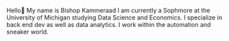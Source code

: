 Hello👋
My name is Bishop Kammeraad
I am currently a Sophmore at the University of Michigan studying Data Science and Economics.
I specialize in back end dev as well as data analytics.
I work within the automation and sneaker world.

